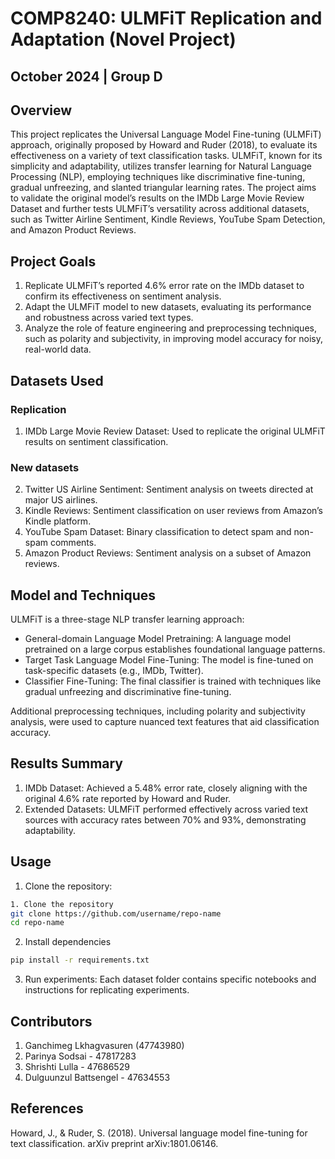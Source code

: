 # COMP8240: ULMFiT Replication and Adaptation (Novel Project)
## October 2024 | Group D

## Overview
This project replicates the Universal Language Model Fine-tuning (ULMFiT) approach, originally proposed by Howard and Ruder (2018), to evaluate its effectiveness on a variety of text classification tasks. ULMFiT, known for its simplicity and adaptability, utilizes transfer learning for Natural Language Processing (NLP), employing techniques like discriminative fine-tuning, gradual unfreezing, and slanted triangular learning rates. The project aims to validate the original model’s results on the IMDb Large Movie Review Dataset and further tests ULMFiT’s versatility across additional datasets, such as Twitter Airline Sentiment, Kindle Reviews, YouTube Spam Detection, and Amazon Product Reviews.

## Project Goals
1. Replicate ULMFiT’s reported 4.6% error rate on the IMDb dataset to confirm its effectiveness on sentiment analysis.
2. Adapt the ULMFiT model to new datasets, evaluating its performance and robustness across varied text types.
3. Analyze the role of feature engineering and preprocessing techniques, such as polarity and subjectivity, in improving model accuracy for noisy, real-world data.

## Datasets Used
### Replication
1. IMDb Large Movie Review Dataset: Used to replicate the original ULMFiT results on sentiment classification.

### New datasets
2. Twitter US Airline Sentiment: Sentiment analysis on tweets directed at major US airlines.
3. Kindle Reviews: Sentiment classification on user reviews from Amazon’s Kindle platform.
4. YouTube Spam Dataset: Binary classification to detect spam and non-spam comments.
5. Amazon Product Reviews: Sentiment analysis on a subset of Amazon reviews.

## Model and Techniques
ULMFiT is a three-stage NLP transfer learning approach:

- General-domain Language Model Pretraining: A language model pretrained on a large corpus establishes foundational language patterns.
- Target Task Language Model Fine-Tuning: The model is fine-tuned on task-specific datasets (e.g., IMDb, Twitter).
- Classifier Fine-Tuning: The final classifier is trained with techniques like gradual unfreezing and discriminative fine-tuning.

Additional preprocessing techniques, including polarity and subjectivity analysis, were used to capture nuanced text features that aid classification accuracy.

## Results Summary
1. IMDb Dataset: Achieved a 5.48% error rate, closely aligning with the original 4.6% rate reported by Howard and Ruder.
2. Extended Datasets: ULMFiT performed effectively across varied text sources with accuracy rates between 70% and 93%, demonstrating adaptability.

## Usage
1. Clone the repository:

```bash
1. Clone the repository
git clone https://github.com/username/repo-name
cd repo-name
```

2. Install dependencies
```bash
pip install -r requirements.txt
```
3. Run experiments: Each dataset folder contains specific notebooks and instructions for replicating experiments.


## Contributors
1. Ganchimeg Lkhagvasuren (47743980)
2. Parinya Sodsai - 47817283
3. Shrishti Lulla - 47686529
4. Dulguunzul Battsengel - 47634553

## References
Howard, J., & Ruder, S. (2018). Universal language model fine-tuning for text classification. arXiv preprint arXiv:1801.06146.
